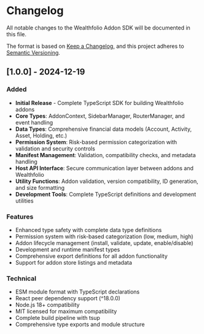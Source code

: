 # Changelog

All notable changes to the Wealthfolio Addon SDK will be documented in this file.

The format is based on [Keep a Changelog](https://keepachangelog.com/en/1.0.0/),
and this project adheres to [Semantic Versioning](https://semver.org/spec/v2.0.0.html).

## [1.0.0] - 2024-12-19

### Added
- **Initial Release** - Complete TypeScript SDK for building Wealthfolio addons
- **Core Types**: AddonContext, SidebarManager, RouterManager, and event handling
- **Data Types**: Comprehensive financial data models (Account, Activity, Asset, Holding, etc.)
- **Permission System**: Risk-based permission categorization with validation and security controls
- **Manifest Management**: Validation, compatibility checks, and metadata handling
- **Host API Interface**: Secure communication layer between addons and Wealthfolio
- **Utility Functions**: Addon validation, version compatibility, ID generation, and size formatting
- **Development Tools**: Complete TypeScript definitions and development utilities

### Features
- Enhanced type safety with complete data type definitions
- Permission system with risk-based categorization (low, medium, high)
- Addon lifecycle management (install, validate, update, enable/disable)
- Development and runtime manifest types
- Comprehensive export definitions for all addon functionality
- Support for addon store listings and metadata

### Technical
- ESM module format with TypeScript declarations
- React peer dependency support (^18.0.0)
- Node.js 18+ compatibility
- MIT licensed for maximum compatibility
- Complete build pipeline with tsup
- Comprehensive type exports and module structure
